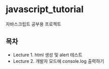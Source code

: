 # javascript_tutorial
자바스크립트 공부용 프로젝트

## 목차
- Lecture 1. html 생성 및 alert 테스트
- Lecture 2. 개발자 모드에 console.log 출력하기

